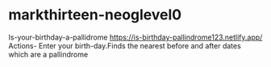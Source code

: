 # markthirteen-neoglevel0
Is-your-birthday-a-pallidrome 
https://is-birthday-pallindrome123.netlify.app/ Actions- Enter your birth-day.Finds the nearest before and after dates which are a pallindrome
